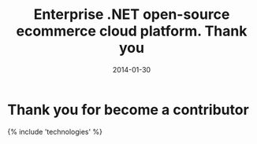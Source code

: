﻿---
title: Enterprise .NET open-source ecommerce cloud platform. Thank you
description: Enterprise .NET open-source ecommerce cloud platform. Thank you
date: 2014-01-30
permalink: thank-you-contributor
tags : 
- thank-you
- commerce
---
<div class="features">
	<div class="responsive">
		<h1 class="head-title">Thank you for become a contributor</h1>
	</div>
</div>
{% include 'technologies' %}